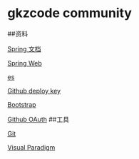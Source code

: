 # gkzcode community

##资料

[Spring 文档](https://spring.io/guides)

[Spring Web](https://spring.io/guides/gs/serving-web-content/)

[es](https://elasticsearch.cn/explore)

[Github deploy key](https://developer.github.com/v3/guides/managing-deploy-keys/#deploy-keys)

[Bootstrap](https://v3.bootstrap.com/getting-started/)

[Github OAuth](https://developer.github.com/apps/building-oauth-apps/authorizing-oauth-apps/)
##工具

[Git](https://git-scm.com/download)

[Visual Paradigm](https://www.visual-paradigm.com)
